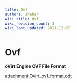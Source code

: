 ```yaml
---
title: Ovf
authors: shahar
wiki_title: Ovf
wiki_revision_count: 3
wiki_last_updated: 2011-12-07
---
```


# Ovf

**oVirt Engine OVF File Format**

<attachment:Ovirt_ovf_format.odt>
